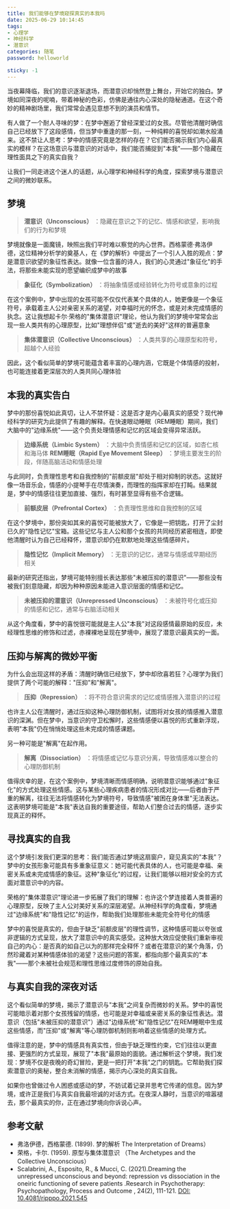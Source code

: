 ```yaml
---
title: 我们能够在梦境窥探真实的本我吗
date: 2025-06-29 10:14:45
tags:
- 心理学
- 神经科学
- 潜意识
categories: 随笔
password: helloworld

sticky: -1
---
```

当夜幕降临，我们的意识逐渐退场，而潜意识却悄然登上舞台，开始它的独白。梦境如同深夜的呢喃，带着神秘的色彩，仿佛是通往内心深处的隐秘通道。在这个奇妙的精神剧场里，我们常常会遇见意想不到的演员和情节。

有人做了一个耐人寻味的梦：在梦中邂逅了曾经深爱过的女孩。尽管他清醒时确信自己已经放下了这段感情，但当梦中重逢的那一刻，一种纯粹的喜悦却如潮水般涌来。这不禁让人思考：梦中的情感究竟是怎样的存在？它们能否揭示我们内心最真实的模样？在这场意识与潜意识的对话中，我们能否捕捉到"本我"——那个隐藏在理性面具之下的真实自我？

让我们一同走进这个迷人的话题，从心理学和神经科学的角度，探索梦境与潜意识之间的微妙联系。

## 梦境

> **潜意识（Unconscious）** ：隐藏在意识之下的记忆、情感和欲望，影响我们的行为和梦境

梦境就像是一面魔镜，映照出我们平时难以察觉的内心世界。西格蒙德·弗洛伊德，这位精神分析学的奠基人，在《梦的解析》中提出了一个引人入胜的观点：梦是潜意识欲望的象征性表达。就像一位含蓄的诗人，我们的心灵通过"象征化"的手法，将那些未能实现的愿望编织成梦中的故事

> **象征化（Symbolization）** ：将抽象情感或经验转化为符号或意象的过程

在这个案例中，梦中出现的女孩可能不仅仅代表某个具体的人，她更像是一个象征符号，承载着主人公对亲密关系的渴望，对幸福时光的怀念，或是对未完成情感的执念。这让我想起卡尔·荣格的"集体潜意识"理论，他认为我们的梦境中常常会出现一些人类共有的心理原型，比如"理想伴侣"或"逝去的美好"这样的普遍意象

> **集体潜意识（Collective Unconscious）** ：人类共享的心理原型和符号，超越个人经验

因此，这个看似简单的梦境可能蕴含着丰富的心理内涵，它既是个体情感的投射，也可能连接着更深层次的人类共同心理体验

## 本我的真实告白

梦中的那份喜悦如此真切，让人不禁怀疑：这是否才是内心最真实的感受？现代神经科学的研究为此提供了有趣的解释。在快速眼动睡眠（REM睡眠）期间，我们大脑中的"边缘系统"——这个负责处理情感和记忆的区域会变得异常活跃。

> **边缘系统（Limbic System）** ：大脑中负责情感和记忆的区域，如杏仁核和海马体
> **REM睡眠（Rapid Eye Movement Sleep）** ：梦境主要发生的阶段，伴随高脑活动和情感处理

与此同时，负责理性思考和自我控制的"前额皮层"却处于相对抑制的状态。这就好像一场音乐会，情感的小提琴手在尽情演奏，而理性的指挥家却在打盹。结果就是，梦中的情感往往更加直接、强烈，有时甚至显得有些不合逻辑。

> **前额皮层（Prefrontal Cortex）** ：负责理性思维和自我控制的区域

在这个梦境中，那份突如其来的喜悦可能被放大了，它像是一把钥匙，打开了尘封已久的"隐性记忆"宝箱。这些记忆与主人公和那个女孩的共同经历紧密相连，即使他清醒时认为自己已经释怀，潜意识却仍在默默地处理这些情感碎片。

> **隐性记忆（Implicit Memory）** ：无意识的记忆，通常与情感或早期经历相关



最新的研究还指出，梦境可能特别擅长表达那些"未被压抑的潜意识"——那些没有被我们刻意隐藏，却因为种种原因未能进入意识层面的情感和记忆。

> **未被压抑的潜意识（Unrepressed Unconscious）** ：未被符号化或压抑的情感和记忆，通常与右脑活动相关

从这个角度看，梦中的喜悦很可能就是主人公"本我"对这段感情最原始的反应，未经理性思维的修饰和过滤，赤裸裸地呈现在梦境中，展现了潜意识最真实的一面。

## 压抑与解离的微妙平衡

为什么会出现这样的矛盾：清醒时确信已经放下，梦中却欣喜若狂？心理学为我们提供了两个可能的解释："压抑"和"解离"。

> **压抑（Repression）** ：将不符合意识需求的记忆或情感推入潜意识的过程

也许主人公在清醒时，通过压抑这种心理防御机制，试图将对女孩的情感推入潜意识的深渊。但在梦中，当意识的守卫松懈时，这些情感便以喜悦的形式重新浮现，表明"本我"仍在悄悄处理这些未完成的情感课题。

另一种可能是"解离"在起作用。

> **解离（Dissociation）** ：将情感或记忆与意识分离，导致情感难以整合的心理防御机制

值得庆幸的是，在这个案例中，梦境清晰而情感明确，说明潜意识能够通过"象征化"的方式处理这些情感。这与某些心理疾病患者的情况形成对比——后者由于严重的解离，往往无法将情感转化为梦境符号，导致情感"被困在身体里"无法表达。这表明梦境可能是"本我"表达自我的重要途径，帮助人们整合过去的情感，逐步实现真正的释怀。

## 寻找真实的自我

这个梦境引发我们更深的思考：我们能否通过梦境这扇窗户，窥见真实的"本我"？梦中的女孩形象可能具有多重象征意义：她可能代表具体的人，也可能是幸福、亲密关系或未完成情感的象征。这种"象征化"的过程，让我们能够以相对安全的方式面对潜意识中的内容。

荣格的"集体潜意识"理论进一步拓展了我们的理解：也许这个梦连接着人类普遍的心理原型，反映了主人公对美好关系的深层渴望。从神经科学的角度看，梦境通过"边缘系统"和"隐性记忆"的运作，帮助我们处理那些未能完全符号化的情感

梦中的喜悦是真实的，但由于缺乏"前额皮层"的理性调节，这种情感可能以夸张或非逻辑的方式呈现，放大了潜意识中的真实感受。这种放大效应促使我们重新审视自己的内心：是否真的如自己以为的那样完全释怀？或者在潜意识的某个角落，仍然珍藏着对某种情感体验的渴望？这些问题的答案，都指向那个最真实的"本我"——那个未被社会规范和理性思维过度修饰的原始自我。

## 与真实自我的深夜对话

这个看似简单的梦境，揭示了潜意识与"本我"之间复杂而微妙的关系。梦中的喜悦可能暗示着对那个女孩残留的情感，也可能是对幸福或亲密关系的象征性表达。潜意识（包括"未被压抑的潜意识"）通过"边缘系统"和"隐性记忆"在REM睡眠中生成这些情感，而"压抑"或"解离"等心理防御机制则影响着这些情感的处理方式。

值得注意的是，梦中的情感具有真实性，但由于缺乏理性约束，它们往往以更直接、更强烈的方式呈现，展现了"本我"最原始的面貌。通过解析这个梦境，我们发现：梦境不仅是夜晚的奇幻冒险，更是一把打开"本我"之门的钥匙。它帮助我们探索潜意识的奥秘，整合未消解的情感，揭示内心深处的真实自我。

如果你也曾做过令人困惑或感动的梦，不妨试着记录并思考它传递的信息。因为梦境，或许正是我们与真实自我最坦诚的对话方式。在夜深人静时，当意识的喧嚣褪去，那个最真实的你，正在通过梦境向你诉说心声。

## 参考文献

* 弗洛伊德，西格蒙德. (1899). 梦的解析 The Interpretation of Dreams）
* 荣格，卡尔. (1959). 原型与集体潜意识 （The Archetypes and the Collective Unconscious）
* Scalabrini, A., Esposito, R., & Mucci, C. (2021).Dreaming the unrepressed unconscious and beyond: repression vs dissociation in the oneiric functioning of severe patients .Research in Psychotherapy: Psychopathology, Process and Outcome , 24(2), 111-121. [DOI: 10.4081/ripppo.2021.545](https://doi.org/10.4081/ripppo.2021.545)
